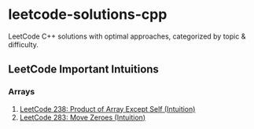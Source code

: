 # leetcode-solutions-cpp
LeetCode C++ solutions with optimal approaches, categorized by topic &amp; difficulty.

## LeetCode Important Intuitions
### Arrays
1. [LeetCode 238: Product of Array Except Self (Intuition)](./arrays/medium/0238_product_except_self_prefix_suffix.cpp)
2. [LeetCode 283: Move Zeroes (Intuition)](./arrays/easy/0283_move_zeroes.cpp)
